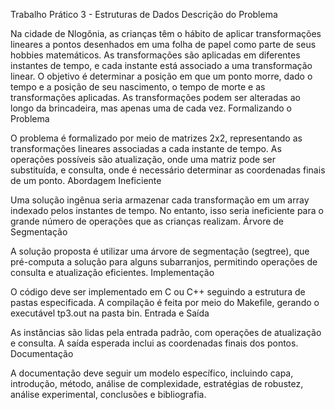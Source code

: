Trabalho Prático 3 - Estruturas de Dados
Descrição do Problema

Na cidade de Nlogônia, as crianças têm o hábito de aplicar transformações lineares a pontos desenhados em uma folha de papel como parte de seus hobbies matemáticos. As transformações são aplicadas em diferentes instantes de tempo, e cada instante está associado a uma transformação linear. O objetivo é determinar a posição em que um ponto morre, dado o tempo e a posição de seu nascimento, o tempo de morte e as transformações aplicadas. As transformações podem ser alteradas ao longo da brincadeira, mas apenas uma de cada vez.
Formalizando o Problema

O problema é formalizado por meio de matrizes 2x2, representando as transformações lineares associadas a cada instante de tempo. As operações possíveis são atualização, onde uma matriz pode ser substituída, e consulta, onde é necessário determinar as coordenadas finais de um ponto.
Abordagem Ineficiente

Uma solução ingênua seria armazenar cada transformação em um array indexado pelos instantes de tempo. No entanto, isso seria ineficiente para o grande número de operações que as crianças realizam.
Árvore de Segmentação

A solução proposta é utilizar uma árvore de segmentação (segtree), que pré-computa a solução para alguns subarranjos, permitindo operações de consulta e atualização eficientes.
Implementação

O código deve ser implementado em C ou C++ seguindo a estrutura de pastas especificada. A compilação é feita por meio do Makefile, gerando o executável tp3.out na pasta bin.
Entrada e Saída

As instâncias são lidas pela entrada padrão, com operações de atualização e consulta. A saída esperada inclui as coordenadas finais dos pontos.
Documentação

A documentação deve seguir um modelo específico, incluindo capa, introdução, método, análise de complexidade, estratégias de robustez, análise experimental, conclusões e bibliografia.